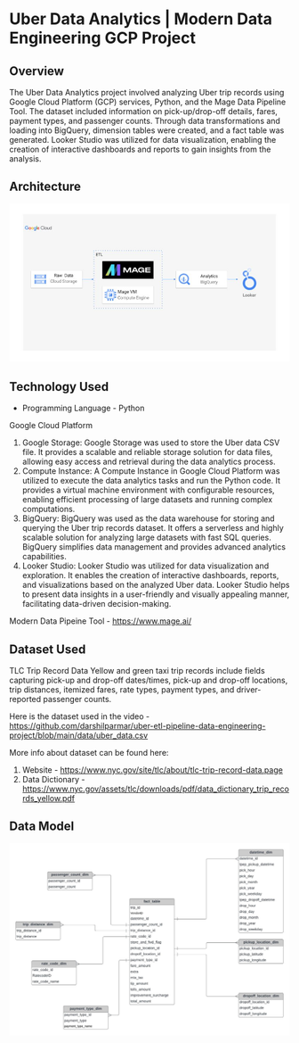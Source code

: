 # Uber Data Analytics | Modern Data Engineering GCP Project

## Overview
The Uber Data Analytics project involved analyzing Uber trip records using Google Cloud Platform (GCP) services, Python, and the Mage Data Pipeline Tool. The dataset included information on pick-up/drop-off details, fares, payment types, and passenger counts. Through data transformations and loading into BigQuery, dimension tables were created, and a fact table was generated. Looker Studio was utilized for data visualization, enabling the creation of interactive dashboards and reports to gain insights from the analysis. 

## Architecture 
<img src="architecture.jpg">

## Technology Used
- Programming Language - Python

Google Cloud Platform
1. Google Storage: Google Storage was used to store the Uber data CSV file. It provides a scalable and reliable storage solution for data files, allowing easy access and retrieval during the data analytics process.
2. Compute Instance: A Compute Instance in Google Cloud Platform was utilized to execute the data analytics tasks and run the Python code. It provides a virtual machine environment with configurable resources, enabling efficient processing of large datasets and running complex computations.
3. BigQuery: BigQuery was used as the data warehouse for storing and querying the Uber trip records dataset. It offers a serverless and highly scalable solution for analyzing large datasets with fast SQL queries. BigQuery simplifies data management and provides advanced analytics capabilities.
4. Looker Studio: Looker Studio was utilized for data visualization and exploration. It enables the creation of interactive dashboards, reports, and visualizations based on the analyzed Uber data. Looker Studio helps to present data insights in a user-friendly and visually appealing manner, facilitating data-driven decision-making.

Modern Data Pipeine Tool - https://www.mage.ai/

## Dataset Used
TLC Trip Record Data
Yellow and green taxi trip records include fields capturing pick-up and drop-off dates/times, pick-up and drop-off locations, trip distances, itemized fares, rate types, payment types, and driver-reported passenger counts. 

Here is the dataset used in the video - https://github.com/darshilparmar/uber-etl-pipeline-data-engineering-project/blob/main/data/uber_data.csv

More info about dataset can be found here:
1. Website - https://www.nyc.gov/site/tlc/about/tlc-trip-record-data.page
2. Data Dictionary - https://www.nyc.gov/assets/tlc/downloads/pdf/data_dictionary_trip_records_yellow.pdf

## Data Model
<img src="data_model.jpeg">
